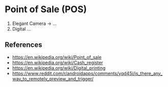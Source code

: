 # Point of Sale (POS)
1. Elegant Camera → …
2. Digital …

## References

- https://en.wikipedia.org/wiki/Point_of_sale
- https://en.wikipedia.org/wiki/Cash_register
- https://en.wikipedia.org/wiki/Digital_printing
- https://www.reddit.com/r/androidapps/comments/yqd45i/is_there_any_way_to_remotely_preview_and_trigger/